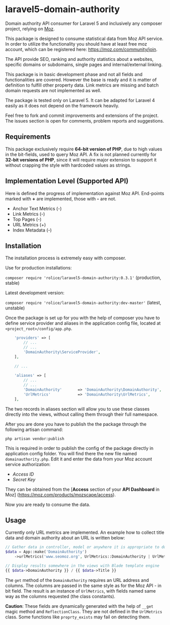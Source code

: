 # laravel5-domain-authority
Domain authority API consumer for Laravel 5 and inclusively any composer project, relying on [Moz](http://moz.com).

This package is designed to consume statistical data from Moz API service. In order to utilize the functionality you should have at least free moz account, which can be registered here: https://moz.com/community/join.

The API provide SEO, ranking and authority statistics about a websites, specific domains or subdomains, single pages and internal/external linking.

This package is in basic development phase and not all fields and functionalities are covered. However the base is ready and it is matter of definition to fulfill other property data. Link metrics are missing and batch domain requests are not implemented as well.

The package is tested only on Laravel 5. It can be adapted for Laravel 4 easily as it does not depend on the framework heavily.

Feel free to fork and commit improvements and extensions of the project.
The issues section is open for comments, problem reports and suggestions.

## Requirements
This package exclusively require **64-bit version of PHP**, due to high values in the bit-fields, used to query Moz API. A fix is not planned currently for **32-bit versions of PHP**, since it will require major extension to support it without crapping the style with hardcoded values as strings.

## Implementation Level (Supported API)
Here is defined the progress of implementation against Moz API. End-points marked with **+** are implemented, those with **-** are not.

* Anchor Text Metrics (-)
* Link Metrics (-)
* Top Pages (-)
* URL Metrics (+)
* Index Metadata (-)


## Installation
The installation process is extremely easy with composer.

Use for production installations:

`composer require 'rolice/laravel5-domain-authority:0.3.1'` (production, stable)

Latest development version:

`composer require 'rolice/laravel5-domain-authority:dev-master'` (latest, unstable)

Once the package is set up for you with the help of composer you have to define service provider and aliases in the application config file, located at `<project_root>/config/app.php`.

```php
    'providers' => [
        // ...
        // ...
        'DomainAuthority\ServiceProvider',
    ],
    
    // ...
    
    'aliases' => [
        // ...
        // ...
        'DomainAuthority'       => 'DomainAuthority\DomainAuthority',
        'UrlMetrics'            => 'DomainAuthority\UrlMetrics',
    ],
```

The two records in aliases section will allow you to use these classes directly into the views, without calling them through their full namespace.

After you are done you have to publish the the package through the following artisan command:

`php artisan vendor:publish`

This is required in order to publish the config of the package directly in application config folder. You will find there the new file named `domainauthority.php`. Edit it and enter the data from your Moz account service authorization:

* *Access ID*
* *Secret Key*

They can be obtained from the [**Access** section of your **API Dashboard** in Moz] (https://moz.com/products/mozscape/access).

Now you are ready to consume the data.

## Usage
Currently only URL metrics are implemented.
An example how to collect title data and domain authority about an URL is written below:

```php
// Gather data in controller, model or anywhere it is appropriate to do so
$data = App::make('DomainAuthority')
    ->urlMetrics('www.seomoz.org', UrlMetrics::DomainAuthority | UrlMetrics::Title);

// Display results somewhere in the views with Blade template engine
{{ $data->DomainAuthority }} / {{ $data->Title }}
```
The `get` method of the `DomainAuthority` requires an URL address and columns. The columns are passed in the same style as for the Moz API - in bit field. The result is an instance of `UrlMetrics`, with fields named same way as the columns requested (the class constants).

**Caution**: These fields are dynamically generated with the help of `__get` magic method and `ReflectionClass`. They are not defined in the `UrlMetrics` class. Some functions like `proprty_exists` may fail on detecting them.
